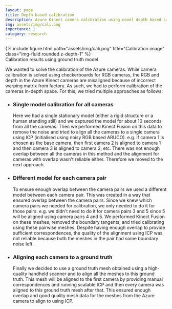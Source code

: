 ```yaml
---
layout: page
title: Depth based calibration
description: Azure Kinect camera calibration using novel depth based calibration method.
img: assets/img/cali.png
importance: 1
category: research
---
```


<div class="row">
    <div class="col-sm mt-3 mt-md-0">
        {% include figure.html path="assets/img/cali.png" title="Calibration image" class="img-fluid rounded z-depth-1" %}
    </div>
</div>
<div class="caption">
    Calibration results using ground truth model
</div>

<p>
We wanted to solve the calibration of the Azure cameras. While camera calibration is solved using checkerboards for RGB cameras, the RGB and depth in the Azure Kinect cameras are misaligned because of incorrect warping matrix from factory. As such, we had to perform calibration of the cameras in-depth space. For this, we tried multiple approaches as follows:
</p>

<ul>
<li><h3>Single model calibration for all cameras</h3><p>Here we had a single stationary model (either a rigid structure or a human standing still) and we captured the model for about 10 seconds from all the cameras. Then we performed Kinect Fusion on this data to remove the noise and tried to align all the cameras to a single camera using ICP (initialised using noisy RGB based ARUCO). e.g. if camera 1 is chosen as the base camera, then first camera 2 is aligned to camera 1 and then camera 3 is aligned to camera 2, etc. 
There was not enough overlap between all the cameras in this method and the alignment for cameras with overlap wasn't reliable either. Therefore we moved to the next approach.</p></li>

<li><h3>Different model for each camera pair</h3><p>To ensure enough overlap between the camera pairs we used a different model between each camera pair. This was created in a way that ensured overlap between the camera pairs. Since we knew which camera pairs we needed for calibration, we only needed to do it for those pairs. e.g. we didn't need to do it for camera pairs 3 and 5 since 5 will be aligned using camera pairs 4 and 5. We performed Kinect Fusion on these meshes, removed the boundary tangents, and tried calibrating using these pairwise meshes.
Despite having enough overlap to provide sufficient correspondences, the quality of the alignment using ICP was not reliable because both the meshes in the pair had some boundary noise left.</p></li>

<li><h3>Aligning each camera to a ground truth</h3><p>Finally we decided to use a ground truth mesh obtained using a high-quality handheld scanner and to align all the meshes to this ground truth. This mesh will be aligned to the first camera by providing manual correspondences and running scalable ICP and then every camera was aligned to this ground truth mesh after that. This ensured enough overlap and good quality mesh data for the meshes from the Azure camera to align to using ICP.</p></li>

</ul>
